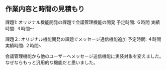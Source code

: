 ## 作業内容と時間の見積もり

課題1: オリジナル機能開発の課題で会議管理機能の開発
予定時間: ６時間
実績時間: ４時間〜

課題２: オリジナル機能開発の課題でメッセージ通信機能追加
予定時間: ４時間
実績時間: ２時間~

会議管理機能から他のユーザーへメッセージ送信機能に実装対象を変えました。なぜならもっと汎用的な機能だと思いました。
